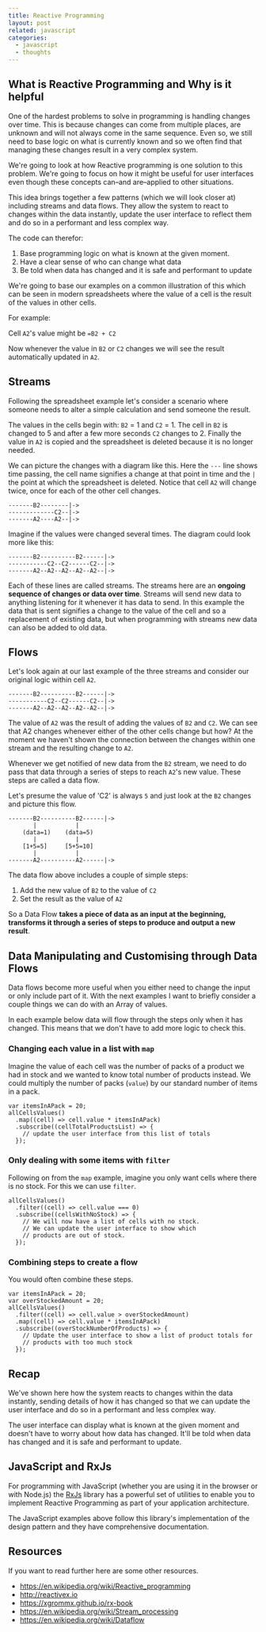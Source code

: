 ```yaml
---
title: Reactive Programming
layout: post
related: javascript
categories:
  - javascript
  - thoughts
---
```


## What is Reactive Programming and Why is it helpful

One of the hardest problems to solve in programming is handling changes over time. This is because changes can come from multiple places, are unknown and will not always come in the same sequence. Even so, we still need to base logic on what is currently known and so we often find that managing these changes result in a very complex system.

We're going to look at how Reactive programming is one solution to this problem. We're going to focus on how it might be useful for user interfaces even though these concepts can–and are–applied to other situations. 

This idea brings together a few patterns (which we will look closer at) including streams and data flows. They allow the system to react to changes within the data instantly, update the user interface to reflect them and do so in a performant and less complex way.

The code can therefor:

1. Base programming logic on what is known at the given moment.
2. Have a clear sense of who can change what data
3. Be told when data has changed and it is safe and performant to update

We're going to base our examples on a common illustration of this which can be seen in modern spreadsheets where the value of a cell is the result of the values in other cells. 

For example:

Cell `A2`'s value might be `=B2 + C2`

Now whenever the value in `B2` or `C2` changes we will see the result automatically updated in `A2`.

## Streams

Following the spreadsheet example let's consider a scenario where someone needs to alter a simple calculation and send someone the result. 

The values in the cells begin with: `B2` = 1 and `C2` = 1.  The cell in `B2` is changed to 5 and after a few more seconds `C2` changes to 2. Finally the value in `A2` is copied and the spreadsheet is deleted because it is no longer needed.

We can picture the changes with a diagram like this. Here the `---` line shows time passing, the cell name signifies a change at that point in time and the `|` the point at which the spreadsheet is deleted. Notice that cell `A2` will change twice, once for each of the other cell changes.

```
-------B2--------|->
-------------C2--|->
-------A2----A2--|->
```

Imagine if the values were changed several times. The diagram could look more like this:

```
-------B2----------B2------|->
-----------C2--C2------C2--|->
-------A2--A2--A2--A2--A2--|->
```

Each of these lines are called streams. The streams here are an **ongoing sequence of changes or data over time**. Streams will send new data to anything listening for it whenever it has data to send. In this example the data that is sent signifies a change to the value of the cell and so a replacement of existing data, but when programming with streams new data can also be added to old data.

## Flows

Let's look again at our last example of the three streams and consider our original logic within cell `A2`.

```
-------B2----------B2------|->
-----------C2--C2------C2--|->
-------A2--A2--A2--A2--A2--|->
```

The value of `A2` was the result of adding the values of `B2` and `C2`. We can see that A2 changes whenever either of the other cells change but how? At the moment we haven't shown the connection between the changes within one stream and the resulting change to `A2`.

Whenever we get notified of new data from the `B2` stream, we need to do pass that data through a series of steps to reach `A2`'s new value. These steps are called a data flow.

Let's presume the value of 'C2' is always `5` and just look at the `B2` changes and picture this flow.

```
-------B2----------B2------|->
       |           |
    (data=1)    (data=5)
       |           |
    [1+5=5]     [5+5=10]
       |           |
-------A2----------A2------|->
```

The data flow above includes a couple of simple steps:

1. Add the new value of `B2` to the value of `C2`
2. Set the result as the value of `A2`

So a Data Flow **takes a piece of data as an input at the beginning, transforms it through a series of steps to produce and output a new result**.

## Data Manipulating and Customising through Data Flows

Data flows become more useful when you either need to change the input or only include part of it. With the next examples I want to briefly consider a couple things we can do with an Array of values.

In each example below data will flow through the steps only when it has changed. This means that we don't have to add more logic to check this.

### Changing each value in a list with `map`

Imagine the value of each cell was the number of packs of a product we had in stock and we wanted to know total number of products instead. We could multiply the number of packs (`value`) by our standard number of items in a pack.

    var itemsInAPack = 20;
    allCellsValues()
      .map((cell) => cell.value * itemsInAPack)
      .subscribe((cellTotalProductsList) => {
        // update the user interface from this list of totals
      });

### Only dealing with some items with `filter`

Following on from the `map` example, imagine you only want cells where there is no stock. For this we can use `filter`.

    allCellsValues()
      .filter((cell) => cell.value === 0)
      .subscribe((cellsWithNoStock) => {
        // We will now have a list of cells with no stock.
        // We can update the user interface to show which
        // products are out of stock.
      });

### Combining steps to create a flow

You would often combine these steps.

    var itemsInAPack = 20;
    var overStockedAmount = 20;
    allCellsValues()
      .filter((cell) => cell.value > overStockedAmount)
      .map((cell) => cell.value * itemsInAPack)
      .subscribe((overStockNumberOfProducts) => {
        // Update the user interface to show a list of product totals for
        // products with too much stock
      });

## Recap

We've shown here how the system reacts to changes within the data instantly, sending details of how it has changed so that we can update the user interface and do so in a performant and less complex way.

The user interface can display what is known at the given moment and doesn't have to worry about how data has changed. It'll be told when data has changed and it is safe and performant to update.

## JavaScript and RxJs

For programming with JavaScript (whether you are using it in the browser or with Node.js) the [RxJs](http://reactivex.io) library has a powerful set of utilities to enable you to implement Reactive Programming as part of your application architecture.

The JavaScript examples above follow this library's implementation of the design pattern and they have comprehensive documentation.

## Resources

If you want to read further here are some other resources.

 - <https://en.wikipedia.org/wiki/Reactive_programming>
 - <http://reactivex.io>
 - <https://xgrommx.github.io/rx-book>
 - <https://en.wikipedia.org/wiki/Stream_processing>
 - <https://en.wikipedia.org/wiki/Dataflow>





